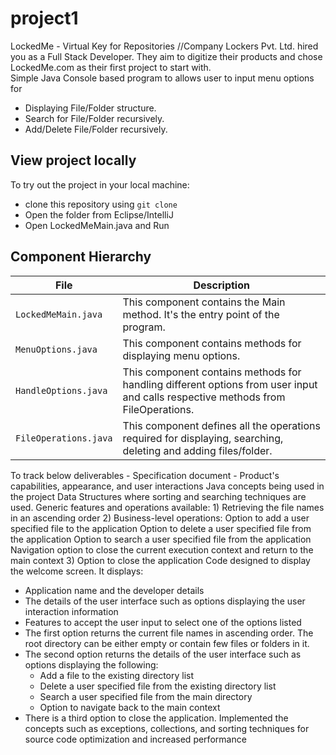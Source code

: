 # project1
LockedMe - Virtual Key for Repositories
//Company Lockers Pvt. Ltd. hired you as a Full Stack Developer. They aim to digitize their products and chose LockedMe.com as their first project to start with.  
Simple Java Console based program to allows user to input menu options for 

* Displaying File/Folder structure. 
* Search for File/Folder recursively.
* Add/Delete File/Folder recursively.

## View project locally

To try out the project in your local machine:
* clone this repository using `git clone `
* Open the folder from Eclipse/IntelliJ 
* Open LockedMeMain.java and Run
## Component Hierarchy
| File    |  Description           |
|-----------------|-------------------         |
| `LockedMeMain.java` | This component contains the Main method. It's the entry point of the program. |
| `MenuOptions.java` | This component contains methods for displaying menu options. |
| `HandleOptions.java` | This component contains methods for handling different options from user input and calls respective methods from FileOperations. |
| `FileOperations.java` | This component defines all the operations required for displaying, searching, deleting and adding files/folder.|
To track below deliverables - 
    Specification document - Product's capabilities, appearance, and user interactions
    Java concepts being used in the project 
    Data Structures where sorting and searching techniques are used. 
    Generic features and operations available: 
      1)  Retrieving the file names in an ascending order
      2)  Business-level operations:
            Option to add a user specified file to the application
            Option to delete a user specified file from the application
            Option to search a user specified file from the application
            Navigation option to close the current execution context and return to the main context
      3)  Option to close the application
Code designed to display the welcome screen. It displays:
* Application name and the developer details 
* The details of the user interface such as options displaying the user interaction information 
* Features to accept the user input to select one of the options listed 
* The first option returns the current file names in ascending order. The root directory can be either empty or contain few files or folders in it.
* The second option returns the details of the user interface such as options displaying the following:
    * Add a file to the existing directory list
    * Delete a user specified file from the existing directory list
    * Search a user specified file from the main directory
    * Option to navigate back to the main context
* There is a third option to close the application.
Implemented the concepts such as exceptions, collections, and sorting techniques for source code optimization and increased performance 
